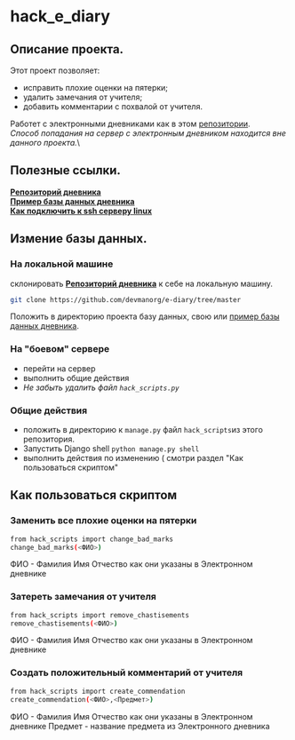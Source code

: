 # hack_e_diary

## Описание проекта.

Этот проект позволяет:
- исправить плохие оценки на пятерки;
- удалить замечания от учителя;
- добавить комментарии с похвалой от учителя.

Работет с электронными дневниками как в этом [репозитории](https://github.com/devmanorg/e-diary/tree/master).\
*Способ попадания на сервер с электронным дневником находится вне данного проекта.*\

## Полезные ссылки.
[**Репозиторий дневника**](https://github.com/devmanorg/e-diary/tree/master)    
[**Пример базы данных дневника**](https://dvmn.org/filer/canonical/1562234129/166/)   
[**Как подключить к ssh серверу linux**](https://1cloud.ru/help/linux/podkljuchenie-ssh-linux)   

## Измение базы данных. 

### На локальной машине 
склонировать [**Репозиторий дневника**](https://github.com/devmanorg/e-diary/tree/master) к себе на локальную машину.
```Bash
git clone https://github.com/devmanorg/e-diary/tree/master
```
Положить в директорию проекта базу данных, свою или [пример базы данных дневника](https://dvmn.org/filer/canonical/1562234129/166/).   

### На "боевом" сервере
- перейти на сервер 
- выполнить общие действия 
- *Не забыть удалить файл `hack_scripts.py`*
### Общие действия 
- положить в директорию к `manage.py` файл `hack_scripts`из этого репозитория.
- Запустить Django shell `python manage.py shell`
- выполнить действия по изменению ( смотри раздел "Как пользоваться скриптом"
## Как пользоваться скриптом 
### Заменить все плохие оценки на пятерки 
```Bash
from hack_scripts import change_bad_marks
change_bad_marks(<ФИО>)
```
ФИО - Фамилия Имя Отчество как они указаны в Электронном дневнике
### Затереть замечания от учителя 
```Bash
from hack_scripts import remove_chastisements
remove_chastisements(<ФИО>)
```
ФИО - Фамилия Имя Отчество как они указаны в Электронном дневнике
### Создать положительный комментарий от учителя 
```Bash
from hack_scripts import create_commendation
create_commendation(<ФИО>,<Предмет>)
```
ФИО - Фамилия Имя Отчество как они указаны в Электронном дневнике
Предмет - название предмета из Электронного дневника
